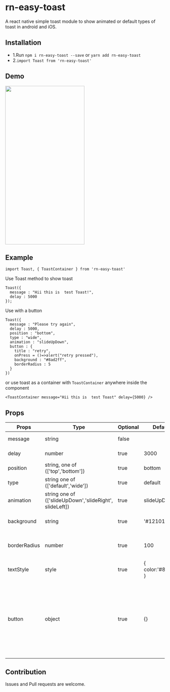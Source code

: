 # rn-easy-toast
A react native simple toast module to show animated or default types of toast in android and iOS.




## Installation

* 1.Run `npm i rn-easy-toast --save` or `yarn add rn-easy-toast`
* 2.`import Toast from 'rn-easy-toast'`    

## Demo  

<img src="https://user-images.githubusercontent.com/11535790/79632280-00594680-817c-11ea-9156-c4c690a7c125.gif" width="250" height="500" />

## Example    

`import Toast, { ToastContainer } from 'rn-easy-toast'`  

Use Toast method to show toast   

```
Toast({
  message : "Hii this is  test Toast!",
  delay : 5000
});

```
Use with a button 

```
Toast({
  message : "Please try again",
  delay : 5000,
  position : "bottom",
  type : "wide",
  animation : "slideUpDown",
  button : {
    title : "retry",
    onPress = ()=>alert("retry pressed"),
    background : "#8ad2ff", 
    borderRadius : 5
  }
})

```

or use toast as a container with `ToastContainer` anywhere inside the component

```
<ToastContainer message="Hii this is  test Toast" delay={5000} />

```



## Props


Props              | Type     | Optional | Default     | Description
----------------- | -------- | -------- | ----------- | -----------
message  | string  | false |   |  toast message
delay  | number | true | 3000 | toast delay duration
position |  string, one of (['top','bottom']) | true | bottom  |  toast position
type  | string one of (['default','wide'])  | true | default  |    type of toast
animation  | string one of (['slideUpDown','slideRight', slideLeft])  | true | slideUpDown  |   *only for type 'wide'
background  | string  | true | '#121010'  |   toast background color
borderRadius  | number  | true | 100  |   border radius ( default 0 for type wide)
textStyle  | style  | true | { color:'#8ad2ff' }  |   custom style text
button | object | true | {} | to show button on toast ex. { title : "button", onPress=()=>{}, background : "#8ad2ff", borderRadius : 5, textStyle : {} }

   


## Contribution

Issues and Pull requests are welcome.

